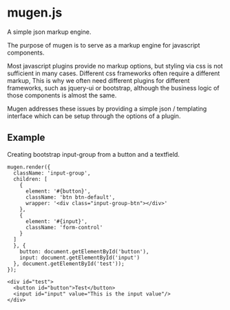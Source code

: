 mugen.js
========

A simple json markup engine. 

The purpose of mugen is to serve as a markup engine for javascript components. 

Most javascript plugins provide no markup options, but styling via css is not sufficient in many cases. 
Different css frameworks often require a different markup, 
This is why we often need different plugins for different frameworks, such as jquery-ui or bootstrap, although the business logic of those components is almost the same. 

Mugen addresses these issues by providing a simple json / templating interface which can be setup through the options of a plugin. 

Example
-------
Creating bootstrap input-group from a button and a textfield. 

```
mugen.render({
  className: 'input-group', 
  children: [
    {
      element: '#{button}',  
      className: 'btn btn-default', 
      wrapper: '<div class="input-group-btn"></div>'
    }, 
    {
      element: '#{input}',  
      className: 'form-control'
    }
  ]
  }, {
    button: document.getElementById('button'), 
    input: document.getElementById('input')
  }, document.getElementById('test'));
});
```

```
<div id="test">
  <button id="button">Test</button>
  <input id="input" value="This is the input value"/>
</div>
```